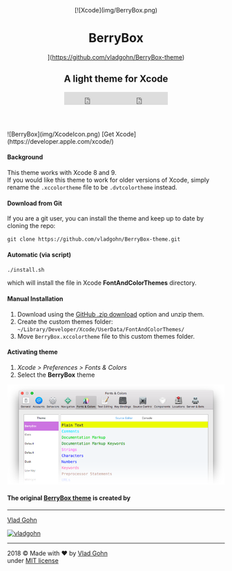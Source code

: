 <header>[![Xcode](img/BerryBox.png)

# BerryBox

](https://github.com/vladgohn/BerryBox-theme)

## A light theme for Xcode

<iframe src="https://ghbtns.com/github-btn.html?user=vladgohn&amp;repo=BerryBox-theme&amp;type=watch&amp;count=true&amp;size=large" allowtransparency="true" frameborder="0" scrolling="0" width="120" height="30"></iframe><iframe src="https://ghbtns.com/github-btn.html?user=vladgohn&amp;repo=BerryBox-theme&amp;type=fork&amp;count=true&amp;size=large" allowtransparency="true" frameborder="0" scrolling="0" width="120" height="30"></iframe>

</header>

<main class="wrap">

<div class="instructions">

<div class="getxcode">![BerryBox](img/XcodeIcon.png) [Get Xcode](https://developer.apple.com/xcode/)</div>

#### Background

This theme works with Xcode 8 and 9.  
If you would like this theme to work for older versions of Xcode, simply rename the `.xccolortheme` file to be `.dvtcolortheme` instead.

#### Download from Git

If you are a git user, you can install the theme and keep up to date by cloning the repo:

    git clone https://github.com/vladgohn/BerryBox-theme.git

#### Automatic (via script)

    ./install.sh

which will install the file in Xcode **FontAndColorThemes** directory.

#### Manual Installation

1.  Download using the [GitHub .zip download](https://github.com/vladgohn/BerryBox-theme/archive/master.zip) option and unzip them.
2.  Create the custom themes folder: `~/Library/Developer/Xcode/UserData/FontAndColorThemes/`
3.  Move `BerryBox.xccolortheme` file to this custom themes folder.

#### Activating theme

1.  _Xcode > Preferences > Fonts & Colors_
2.  Select the **BerryBox** theme

![BerryBox preferences](img/preferences.png)

#### The original [BerryBox theme](https://vladgohn.github.io/BerryBox-theme/) is created by

* * *

[Vlad Gohn](http://vladgohn.com)

[![vladgohn](https://avatars3.githubusercontent.com/u/4263795?s=400&v=4)](https://github.com/vladgohn)   

* * *

2018 © Made with <span class="love">♥</span> by [Vlad Gohn](http://vladgohn.com)  
under [MIT license](http://mit-license.org/)

</div>

</main>
